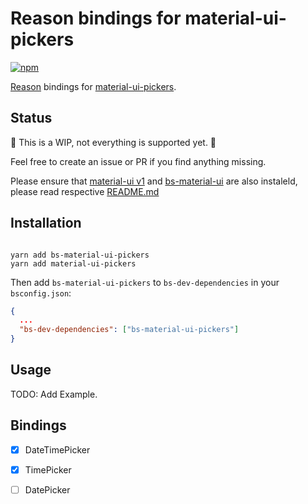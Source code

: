 # Reason bindings for material-ui-pickers

[![npm](https://img.shields.io/npm/v/bs-material-ui-pickers.svg)](https://www.npmjs.com/package/bs-material-ui-pickers)  

[Reason](https://reasonml.github.io/) bindings for [material-ui-pickers](https://github.com/dmtrKovalenko/material-ui-pickers).

## Status

🚧 This is a WIP, not everything is supported yet. 🚧

Feel free to create an issue or PR if you find anything missing.

Please ensure that [material-ui v1](https://github.com/mui-org/material-ui/) and [bs-material-ui](https://github.com/InsidersByte/bs-material-ui/) are also instaleld, please read respective [README.md](https://github.com/InsidersByte/bs-material-ui/blob/master/README.md)

## Installation

```

yarn add bs-material-ui-pickers
yarn add material-ui-pickers
```

Then add `bs-material-ui-pickers` to `bs-dev-dependencies` in your `bsconfig.json`:

```json
{
  ...
  "bs-dev-dependencies": ["bs-material-ui-pickers"]
}
```

## Usage

TODO: Add Example.

## Bindings

- [x] DateTimePicker 
- [x] TimePicker 
- [ ] DatePicker


